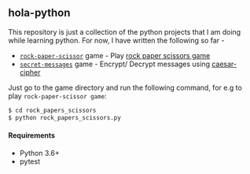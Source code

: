 ## hola-python

This repository is just a collection of the python projects that I am doing while learning python. For now, I have written the following so far -

* [`rock-paper-scissor`](https://github.com/shreyaganguly/hola-python/blob/master/rock_papers_scissor) game - Play [rock paper scissors game](https://en.wikipedia.org/wiki/Rock%E2%80%93paper%E2%80%93scissors)
* [`secret-messages`](https://github.com/shreyaganguly/hola-python/blob/master/secret_messages) game - Encrypt/ Decrypt messages using [caesar-cipher](http://practicalcryptography.com/ciphers/caesar-cipher/)

Just go to the game directory and run the following command, for e.g to play `rock-paper-scissor game`:

```bash
$ cd rock_papers_scissors
$ python rock_papers_scissors.py
```

#### Requirements

* Python 3.6+
* pytest
